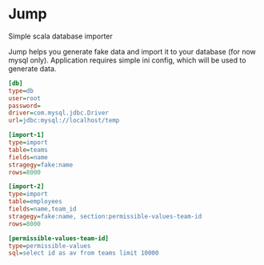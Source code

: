 # Jump
Simple scala database importer

Jump helps you generate fake data and import it to your database (for now mysql only). Application requires simple ini config, which will be used to generate data.


```ini
[db]
type=db
user=root
password=
driver=com.mysql.jdbc.Driver
url=jdbc:mysql://localhost/temp

[import-1]
type=import
table=teams
fields=name
stragegy=fake:name
rows=8000

[import-2]
type=import
table=employees
fields=name,team_id
stragegy=fake:name, section:permissible-values-team-id
rows=8000

[permissible-values-team-id]
type=permissible-values
sql=select id as av from teams limit 10000
```
